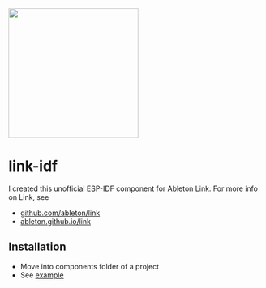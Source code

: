 <img src="https://github.com/mathiasbredholt/link-idf/blob/master/logo/Ableton_Link_Badge-Black.svg" width="256">

# link-idf
I created this unofficial ESP-IDF component for Ableton Link. For more info on Link, see
* [github.com/ableton/link](https://github.com/ableton/link)
* [ableton.github.io/link](http://ableton.github.io/link)

## Installation
* Move into components folder of a project
* See [example](https://github.com/mathiasbredholt/link-idf-example)
